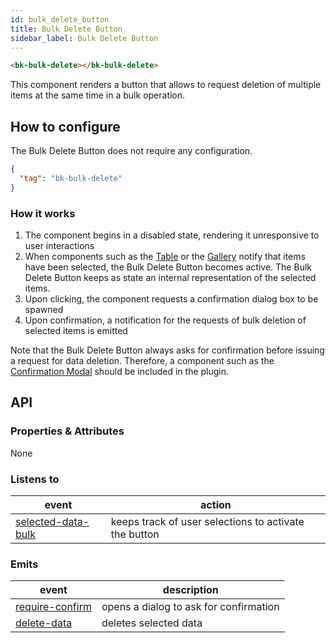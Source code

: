 ```yaml
---
id: bulk_delete_button
title: Bulk Delete Button
sidebar_label: Bulk Delete Button
---
```


<!--
WARNING: this file was automatically generated by Mia-Platform Doc Aggregator.
DO NOT MODIFY IT BY HAND.
Instead, modify the source file and run the aggregator to regenerate this file.
-->

<!--
WARNING:
This file is automatically generated. Please edit the 'README' file of the corresponding component and run `yarn copy:docs`
-->

[crud-service]: /runtime_suite/crud-service/10_overview_and_usage.md
[state-pattern]: /runtime_suite/crud-service/10_overview_and_usage.md#state-transitions

[bk-table]: ./510_table.md
[bk-gallery]: ./360_gallery.md
[bk-confirmation-modal]: ./160_confirmation_modal.md

[require-confirm]: ../70_events.md#require-confirm
[delete-data]: ../70_events.md#delete-data
[selected-data-bulk]: ../70_events.md#selected-data-bulk



```html
<bk-bulk-delete></bk-bulk-delete>
```

This component renders a button that allows to request deletion of multiple items at the same time in a bulk operation.

## How to configure

The Bulk Delete Button does not require any configuration.

```json
{
  "tag": "bk-bulk-delete"
}
```

<!-- TODO remove commented paragraph and link deletion flow -->
<!-- ### CRUD Service deletion
As per [CRUD-Service][crud-service] specifications, deletion consists in editing the `__STATE__` field of the items. In particular, following the CRUD-service [__STATE__ pattern][state-pattern], the process of deletion involves editing items from the "PUBLIC" or "DRAFT" `__STATE__` to the "TRASH" state, and moving items from the "TRASH" `__STATE__` to the "DELETED" state. -->

### How it works

1. The component begins in a disabled state, rendering it unresponsive to user interactions
2. When components such as the [Table][bk-table] or the [Gallery][bk-gallery] notify that items have been selected, the Bulk Delete Button becomes active. The Bulk Delete Button keeps as state an internal representation of the selected items.
3. Upon clicking, the component requests a confirmation dialog box to be spawned
4. Upon confirmation, a notification for the requests of bulk deletion of selected items is emitted

Note that the Bulk Delete Button always asks for confirmation before issuing a request for data deletion. Therefore, a component such as the [Confirmation Modal][bk-confirmation-modal] should be included in the plugin.

<!-- TODO add link to confirmation flow -->

## API

### Properties & Attributes

None

### Listens to

| event | action |
|-------|--------|
|[selected-data-bulk][selected-data-bulk]|keeps track of user selections to activate the button|

### Emits

| event | description |
|-------|-------------|
|[require-confirm][require-confirm]|opens a dialog to ask for confirmation|
|[delete-data][delete-data]|deletes selected data|
